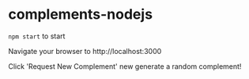 # complements-nodejs

```npm start``` to start

Navigate your browser to http://localhost:3000

Click 'Request New Complement' new generate a random complement!
